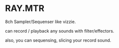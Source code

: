 RAY.MTR
=======

8ch Sampler/Sequenser like vizzie.

can record / playback any sounds with filter/effectors.

also, you can sequensing, slicing your record sound.
